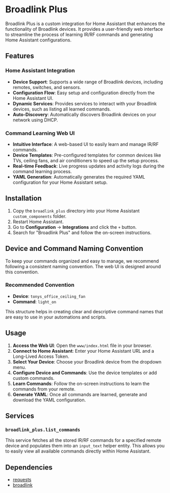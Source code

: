 # Broadlink Plus

Broadlink Plus is a custom integration for Home Assistant that enhances the functionality of Broadlink devices. It provides a user-friendly web interface to streamline the process of learning IR/RF commands and generating Home Assistant configurations.

## Features

### Home Assistant Integration

- **Device Support**: Supports a wide range of Broadlink devices, including remotes, switches, and sensors.
- **Configuration Flow**: Easy setup and configuration directly from the Home Assistant UI.
- **Dynamic Services**: Provides services to interact with your Broadlink devices, such as listing all learned commands.
- **Auto-Discovery**: Automatically discovers Broadlink devices on your network using DHCP.

### Command Learning Web UI

- **Intuitive Interface**: A web-based UI to easily learn and manage IR/RF commands.
- **Device Templates**: Pre-configured templates for common devices like TVs, ceiling fans, and air conditioners to speed up the setup process.
- **Real-time Feedback**: Live progress updates and activity logs during the command learning process.
- **YAML Generation**: Automatically generates the required YAML configuration for your Home Assistant setup.

## Installation

1.  Copy the `broadlink_plus` directory into your Home Assistant `custom_components` folder.
2.  Restart Home Assistant.
3.  Go to **Configuration** -> **Integrations** and click the `+` button.
4.  Search for "Broadlink Plus" and follow the on-screen instructions.

## Device and Command Naming Convention

To keep your commands organized and easy to manage, we recommend following a consistent naming convention. The web UI is designed around this convention.

### Recommended Convention

-   **Device**: `tonys_office_ceiling_fan`
-   **Command**: `light_on`

This structure helps in creating clear and descriptive command names that are easy to use in your automations and scripts.

## Usage

1.  **Access the Web UI**: Open the `www/index.html` file in your browser.
2.  **Connect to Home Assistant**: Enter your Home Assistant URL and a Long-Lived Access Token.
3.  **Select Your Device**: Choose your Broadlink device from the dropdown menu.
4.  **Configure Device and Commands**: Use the device templates or add custom commands.
5.  **Learn Commands**: Follow the on-screen instructions to learn the commands from your remote.
6.  **Generate YAML**: Once all commands are learned, generate and download the YAML configuration.

## Services

### `broadlink_plus.list_commands`

This service fetches all the stored IR/RF commands for a specified remote device and populates them into an `input_text` helper entity. This allows you to easily view all available commands directly within Home Assistant.

## Dependencies

-   [requests](https://pypi.org/project/requests/)
-   [broadlink](https://pypi.org/project/broadlink/)
